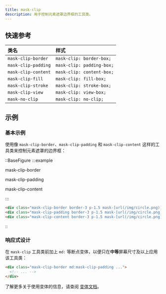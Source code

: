 ```yaml
---
title: mask-clip
description: 用于控制元素遮罩边界框的工具类。
---
```


## 快速参考

| 类名                 | 样式                  |
| :------------------- | :-------------------- |
| `mask-clip-border`   | `mask-clip: border-box;` |
| `mask-clip-padding`  | `mask-clip: padding-box;` |
| `mask-clip-content`  | `mask-clip: content-box;` |
| `mask-clip-fill`     | `mask-clip: fill-box;`    |
| `mask-clip-stroke`   | `mask-clip: stroke-box;`  |
| `mask-clip-view`     | `mask-clip: view-box;`    |
| `mask-no-clip`       | `mask-clip: no-clip;`     |

## 示例

### 基本示例

使用像 `mask-clip-border`、`mask-clip-padding` 和 `mask-clip-content` 这样的工具类来控制元素遮罩的边界框：

::BaseFigure
:::example
<div class="flex flex-col items-center justify-center gap-y-10 text-center font-mono text-xs font-medium text-gray-500 sm:flex-row sm:space-y-0 sm:space-x-10 dark:text-gray-400">
  <div class="flex flex-col items-center">
    <p class="mb-3">mask-clip-border</p>
    <div class="relative size-24 rounded-lg border-3 border-dashed border-indigo-500/50 dark:border-indigo-400/75">
      <div class="absolute -inset-[3px] bg-[url(https://images.unsplash.com/photo-1554629947-334ff61d85dc?ixid=MnwxMjA3fDB8MHxwaG90by1wYWdlfHx8fGVufDB8fHx8&ixlib=rb-1.2.1&auto=format&fit=crop&w=1000&h=1000&q=80)] mask-radial-[50%_50%] mask-radial-from-100% bg-cover bg-center mask-clip-border p-1.5"></div>
    </div>
  </div>
  <div class="flex flex-col items-center">
    <p class="mb-3">mask-clip-padding</p>
    <div class="relative size-24 rounded-lg border-3 border-dashed border-indigo-500/50 dark:border-indigo-400/75">
      <div class="absolute -inset-[3px] rounded-lg border-3 bg-[url(https://images.unsplash.com/photo-1554629947-334ff61d85dc?ixid=MnwxMjA3fDB8MHxwaG90by1wYWdlfHx8fGVufDB8fHx8&ixlib=rb-1.2.1&auto=format&fit=crop&w=1000&h=1000&q=80)] mask-radial-[50%_50%] mask-radial-from-100% bg-cover bg-center mask-clip-padding p-1.5"></div>
    </div>
  </div>
  <div class="flex flex-col items-center">
    <p class="mb-3">mask-clip-content</p>
    <div class="relative size-24 rounded-lg border-3 border-dashed border-indigo-500/50 dark:border-indigo-400/75">
      <div class="absolute -inset-[3px] rounded-lg border-3 bg-[url(https://images.unsplash.com/photo-1554629947-334ff61d85dc?ixid=MnwxMjA3fDB8MHxwaG90by1wYWdlfHx8fGVufDB8fHx8&ixlib=rb-1.2.1&auto=format&fit=crop&w=1000&h=1000&q=80)] mask-radial-[50%_50%] mask-radial-from-100% bg-cover bg-center mask-clip-content p-1.5"></div>
    </div>
  </div>
</div>
:::

```html
<div class="mask-clip-border border-3 p-1.5 mask-[url(/img/circle.png)] bg-[url(/img/mountains.jpg)] ..."></div>
<div class="mask-clip-padding border-3 p-1.5 mask-[url(/img/circle.png)] bg-[url(/img/mountains.jpg)] ..."></div>
<div class="mask-clip-content border-3 p-1.5 mask-[url(/img/circle.png)] bg-[url(/img/mountains.jpg)] ..."></div>
```
::

### 响应式设计

在 `mask-clip` 工具类前加上 `md:` 等断点变体，以便只在**中等**屏幕尺寸及以上应用该工具类：

```html
<div class="mask-clip-border md:mask-clip-padding ...">
  <!-- ... -->
</div>
```

了解更多关于使用变体的信息，请查阅 [变体文档](variants.md)。

